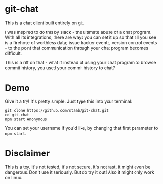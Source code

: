 # git-chat

This is a chat client built entirely on git. 

I was inspired to do this by slack - the ultimate abuse of a chat program. With all its integrations, there are ways you can set it up so that all you see is a firehose of worthless data; issue tracker events, version control events - to the point that communication through your chat program becomes difficult.

This is a riff on that - what if instead of using your chat program to browse commit history, you used your commit history to chat?

# Demo

Give it a try! It's pretty simple. Just type this into your terminal:

```
git clone https://github.com/staab/git-chat.git
cd git-chat
npm start Anonymous
```

You can set your username if you'd like, by changing that first parameter to `npm start`.

# Disclaimer

This is a toy. It's not tested, it's not secure, it's not fast, it might even be dangerous. Don't use it seriously. But do try it out! Also it might only work on linux.
